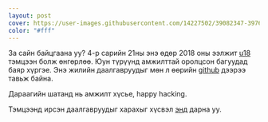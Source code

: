 ```yaml
---
layout: post
cover: https://user-images.githubusercontent.com/14227502/39082347-39760e52-4584-11e8-9e0e-5695d1821487.png
color: "#fff"
---
```


За сайн байцгаана уу?
4-р сарийн 21ны энэ өдөр 2018 оны ээлжит [u18](http://www.haruulzangi.mn/challenges2018u18/teams) тэмцээн болж өнгөрлөө.
Юун түрүүнд амжилттай оролцсон багуудад баяр хүргэе. Энэ жилийн даалгавруудыг мөн л өөрийн [github](https://github.com/enkhee-Osiris) дээрээ тавьж байна.

Дараагийн шатанд нь амжилт хүсье, happy hacking.

Тэмцээнд ирсэн даалгавруудыг харахыг хүсвэл [энд](https://github.com/enkhee-Osiris/u18-2018) дарна уу.
